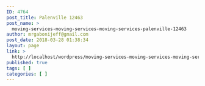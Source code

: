 ```yaml
---
ID: 4764
post_title: Palenville 12463
post_name: >
  moving-services-moving-services-moving-services-palenville-12463
author: mrgabonijeff@gmail.com
post_date: 2018-03-28 01:38:34
layout: page
link: >
  http://localhost/wordpress/moving-services-moving-services-moving-services-palenville-12463/
published: true
tags: [ ]
categories: [ ]
---
```

